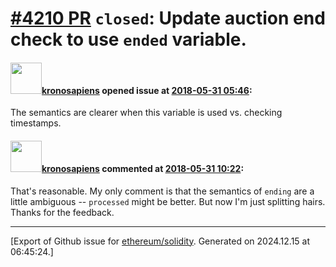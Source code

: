 # [\#4210 PR](https://github.com/ethereum/solidity/pull/4210) `closed`: Update auction end check to use `ended` variable.

#### <img src="https://avatars.githubusercontent.com/u/1874062?u=331fe061ffdf6ae3d80621ae42aec3533f5d7ae1&v=4" width="50">[kronosapiens](https://github.com/kronosapiens) opened issue at [2018-05-31 05:46](https://github.com/ethereum/solidity/pull/4210):

The semantics are clearer when this variable is used vs. checking timestamps.

#### <img src="https://avatars.githubusercontent.com/u/1874062?u=331fe061ffdf6ae3d80621ae42aec3533f5d7ae1&v=4" width="50">[kronosapiens](https://github.com/kronosapiens) commented at [2018-05-31 10:22](https://github.com/ethereum/solidity/pull/4210#issuecomment-393486192):

That's reasonable. My only comment is that the semantics of `ending` are a little ambiguous -- `processed` might be better. But now I'm just splitting hairs. Thanks for the feedback.


-------------------------------------------------------------------------------



[Export of Github issue for [ethereum/solidity](https://github.com/ethereum/solidity). Generated on 2024.12.15 at 06:45:24.]

